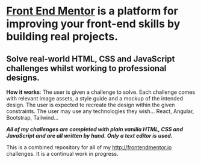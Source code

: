 # [Front End Mentor](https://www.frontendmentor.io) is a platform for improving your front-end skills by building real projects.

## Solve real-world HTML, CSS and JavaScript challenges whilst working to professional designs.

**How it works**: The user is given a challenge to solve. Each challenge comes with relevant image assets, a style guide and a mockup of the intended design. The user is expected to recreate the design within the given constraints. The user may use any technologies they wish... React, Angular, Bootstrap, Tailwind...

**_All of my challenges are completed with plain vanilla HTML, CSS and JavaScript and are all written by hand. Only a text editor is used._**

This is a combined repository for all of my http://frontendmentor.io challenges. It is a continual work in progress.
